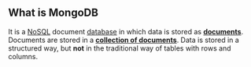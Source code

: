 ## What is MongoDB
It is a [NoSQL](NoSQL%20Database.md) document [database](Database.md) in which data is stored as **[documents](Document.md)**. Documents are stored in a **[collection of documents](Collection.md)**. Data is stored in a structured way, but **not** in the traditional way of tables with rows and columns.